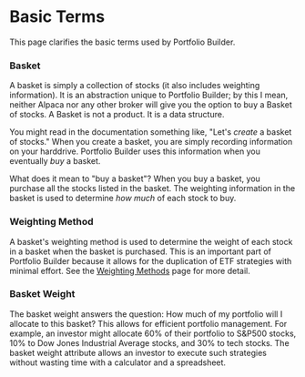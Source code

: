 # Basic Terms
This page clarifies the basic terms used by Portfolio Builder.

### Basket
A basket is simply a collection of stocks (it also includes weighting information). It is an abstraction unique to Portfolio Builder; by this I mean, neither Alpaca nor any other broker will give you the option to buy a Basket of stocks. A Basket is not a product. It is a data structure.

You might read in the documentation something like, "Let's _create_ a basket of stocks." When you create a basket, you are simply recording information on your harddrive. Portfolio Builder uses this information when you eventually _buy_ a basket.

What does it mean to "buy a basket"? When you buy a basket, you purchase all the stocks listed in the basket. The weighting information in the basket is used to determine _how much_ of each stock to buy. 

### Weighting Method
A basket's weighting method is used to determine the weight of each stock in a basket when the basket is purchased. This is an important part of Portfolio Builder because it allows for the duplication of ETF strategies with minimal effort. See the [Weighting Methods](docs/weighting_methods.md) page for more detail.

### Basket Weight
The basket weight answers the question: How much of my portfolio will I allocate to this basket? This allows for efficient portfolio management. For example, an investor might allocate 60% of their portfolio to S&P500 stocks, 10% to Dow Jones Industrial Average stocks, and 30% to tech stocks. The basket weight attribute allows an investor to execute such strategies without wasting time with a calculator and a spreadsheet.
